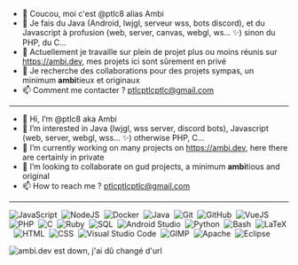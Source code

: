 - 👋 Coucou, moi c'est @ptlc8 alias Ambi
- 👀 Je fais du Java (Android, lwjgl, serveur wss, bots discord), et du Javascript à profusion (web, server, canvas, webgl, ws... ✨) sinon du PHP, du C...
- 🌱 Actuellement je travaille sur plein de projet plus ou moins réunis sur <https://ambi.dev>, mes projets ici sont sûrement en privé
- 💞️ Je recherche des collaborations pour des projets sympas, un minimum **ambi**tieux et originaux
- 📫 Comment me contacter ? ptlcptlcptlc@gmail.com

---

- 👋 Hi, I’m @ptlc8 aka Ambi
- 👀 I’m interested in Java (lwjgl, wss server, discord bots), Javascript (web, server, webgl, wss... ✨) otherwise PHP, C... 
- 🌱 I’m currently working on many projects on <https://ambi.dev>, here there are certainly in private
- 💞️ I’m looking to collaborate on gud projects, a minimum **ambi**tious and original
- 📫 How to reach me ? ptlcptlcptlc@gmail.com

---

<!---
![](https://github-readme-stats.vercel.app/api?username=ptlc8&show_icons=true&theme=radical&locale=fr)
--->

![JavaScript](https://img.shields.io/badge/-JavaScript-05122A?style=flat&logo=javascript)&nbsp;
![NodeJS](https://img.shields.io/badge/-NodeJS-05122A?style=flat&logo=nodedotjs)&nbsp;
![Docker](https://img.shields.io/badge/-Docker-05122A?style=flat&logo=docker)&nbsp;
![Java](https://img.shields.io/badge/-Java-05122A?style=flat&logo=openjdk)&nbsp;
![Git](https://img.shields.io/badge/-Git-05122A?style=flat&logo=git)&nbsp;
![GitHub](https://img.shields.io/badge/-GitHub-05122A?style=flat&logo=github)&nbsp;
![VueJS](https://img.shields.io/badge/-VueJS-05122A?style=flat&logo=vuedotjs)&nbsp;
![PHP](https://img.shields.io/badge/-PHP-05122A?style=flat&logo=php)&nbsp;
![C](https://img.shields.io/badge/-C-05122A?style=flat&logo=c)&nbsp;
![Ruby](https://IMG.shields.io/badge/-Ruby-05122A?style=flat&logo=ruby&logoColor=CC342D)&nbsp;
![SQL](https://img.shields.io/badge/-SQL-05122A?style=flat&logo=mysql)&nbsp;
![Android Studio](https://img.shields.io/badge/-Android%20Studio-05122A?style=flat&logo=android-studio)&nbsp;
![Python](https://img.shields.io/badge/-Python-05122A?style=flat&logo=python)&nbsp;
![Bash](https://img.shields.io/badge/-Bash-05122A?style=flat&logo=gnu-bash)&nbsp;
![LaTeX](https://img.shields.io/badge/-LaTeX-05122A?style=flat&logo=latex&logoColor=008080)&nbsp;
![HTML](https://img.shields.io/badge/-HTML5-05122A?style=flat&logo=HTML5)&nbsp;
![CSS](https://img.shields.io/badge/-CSS3-05122A?style=flat&logo=CSS3&logoColor=1572B6)&nbsp;
![Visual Studio Code](https://img.shields.io/badge/-Visual%20Studio%20Code-05122A?style=flat&logo=visual-studio-code&logoColor=007ACC)&nbsp;
![GIMP](https://img.shields.io/badge/-GIMP-05122A?style=flat&logo=gimp&logoColor=6C6451)&nbsp;
![Apache](https://img.shields.io/badge/-Apache-05122A?style=flat&logo=apache&logoColor=D22128)&nbsp;
![Eclipse](https://img.shields.io/badge/-Eclipse-05122A?style=flat&logo=eclipse&logoColor=2C0B6E)&nbsp;

![ambi.dev est down, j'ai dû changé d'url](https://ambi.dev/ig/random.png "Une image random")

<!---
ptlc8/ptlc8 is a ✨ special ✨ repository because its `README.md` (this file) appears on your GitHub profile.
You can click the Preview link to take a look at your changes.
--->
